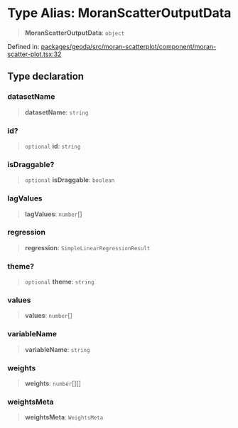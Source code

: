 # Type Alias: MoranScatterOutputData

> **MoranScatterOutputData**: `object`

Defined in: [packages/geoda/src/moran-scatterplot/component/moran-scatter-plot.tsx:32](https://github.com/GeoDaCenter/openassistant/blob/1b6e044b8153114911daa09cb063c51a2d620732/packages/geoda/src/moran-scatterplot/component/moran-scatter-plot.tsx#L32)

## Type declaration

### datasetName

> **datasetName**: `string`

### id?

> `optional` **id**: `string`

### isDraggable?

> `optional` **isDraggable**: `boolean`

### lagValues

> **lagValues**: `number`[]

### regression

> **regression**: `SimpleLinearRegressionResult`

### theme?

> `optional` **theme**: `string`

### values

> **values**: `number`[]

### variableName

> **variableName**: `string`

### weights

> **weights**: `number`[][]

### weightsMeta

> **weightsMeta**: `WeightsMeta`
